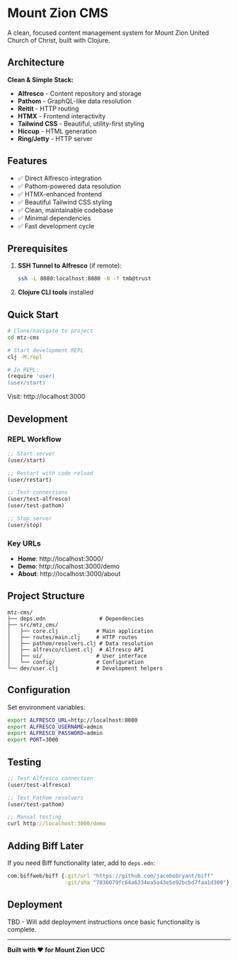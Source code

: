 # Mount Zion CMS

A clean, focused content management system for Mount Zion United Church of Christ, built with Clojure.

## Architecture

**Clean & Simple Stack:**
- **Alfresco** - Content repository and storage
- **Pathom** - GraphQL-like data resolution
- **Reitit** - HTTP routing
- **HTMX** - Frontend interactivity
- **Tailwind CSS** - Beautiful, utility-first styling
- **Hiccup** - HTML generation
- **Ring/Jetty** - HTTP server

## Features

- ✅ Direct Alfresco integration
- ✅ Pathom-powered data resolution
- ✅ HTMX-enhanced frontend
- ✅ Beautiful Tailwind CSS styling
- ✅ Clean, maintainable codebase
- ✅ Minimal dependencies
- ✅ Fast development cycle

## Prerequisites

1. **SSH Tunnel to Alfresco** (if remote):
   ```bash
   ssh -L 8080:localhost:8080 -N -f tmb@trust
   ```

2. **Clojure CLI tools** installed

## Quick Start

```bash
# Clone/navigate to project
cd mtz-cms

# Start development REPL
clj -M:repl

# In REPL:
(require 'user)
(user/start)
```

Visit: http://localhost:3000

## Development

### REPL Workflow

```clojure
;; Start server
(user/start)

;; Restart with code reload
(user/restart)

;; Test connections
(user/test-alfresco)
(user/test-pathom)

;; Stop server
(user/stop)
```

### Key URLs

- **Home**: http://localhost:3000/
- **Demo**: http://localhost:3000/demo
- **About**: http://localhost:3000/about

## Project Structure

```
mtz-cms/
├── deps.edn                 # Dependencies
├── src/mtz_cms/
│   ├── core.clj            # Main application
│   ├── routes/main.clj     # HTTP routes
│   ├── pathom/resolvers.clj # Data resolution
│   ├── alfresco/client.clj  # Alfresco API
│   ├── ui/                 # User interface
│   └── config/             # Configuration
└── dev/user.clj            # Development helpers
```

## Configuration

Set environment variables:

```bash
export ALFRESCO_URL=http://localhost:8080
export ALFRESCO_USERNAME=admin
export ALFRESCO_PASSWORD=admin
export PORT=3000
```

## Testing

```clojure
;; Test Alfresco connection
(user/test-alfresco)

;; Test Pathom resolvers  
(user/test-pathom)

;; Manual testing
curl http://localhost:3000/demo
```

## Adding Biff Later

If you need Biff functionality later, add to `deps.edn`:

```clojure
com.biffweb/biff {:git/url "https://github.com/jacobobryant/biff"
                  :git/sha "7836079fc64a6334ea5a43e5e92bcbd7faa1d300"}
```

## Deployment

TBD - Will add deployment instructions once basic functionality is complete.

---

**Built with ❤️ for Mount Zion UCC**